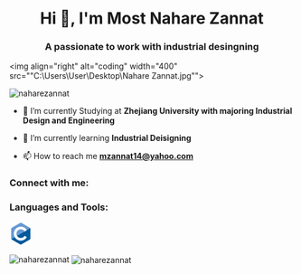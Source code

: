 <h1 align="center">Hi 👋, I'm Most Nahare Zannat</h1>
<h3 align="center">A passionate to work with industrial desingning</h3>

<img align="right" alt="coding" width="400" src=""C:\Users\User\Desktop\Nahare Zannat.jpg"">

<p align="left"> <img src="https://komarev.com/ghpvc/?username=naharezannat&label=Profile%20views&color=0e75b6&style=flat" alt="naharezannat" /> </p>

- 🔭 I’m currently Studying at **Zhejiang University with majoring Industrial Design and Engineering**

- 🌱 I’m currently learning **Industrial Deisigning**

- 📫 How to reach me **mzannat14@yahoo.com**

<h3 align="left">Connect with me:</h3>
<p align="left">
</p>

<h3 align="left">Languages and Tools:</h3>
<p align="left"> <a href="https://www.cprogramming.com/" target="_blank" rel="noreferrer"> <img src="https://raw.githubusercontent.com/devicons/devicon/master/icons/c/c-original.svg" alt="c" width="40" height="40"/> </a> </p>

<p><img align="left" src="https://github-readme-stats.vercel.app/api/top-langs?username=naharezannat&show_icons=true&locale=en&layout=compact" alt="naharezannat" /></p>

<p>&nbsp;<img align="center" src="https://github-readme-stats.vercel.app/api?username=naharezannat&show_icons=true&locale=en" alt="naharezannat" /></p>
